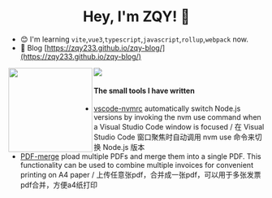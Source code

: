 <h1 align="center">
  Hey, I'm ZQY! 👋
</h1>

- 😊 I'm learning `vite`,`vue3`,`typescript`,`javascript`,`rollup`,`webpack` now.
- 📝 Blog [https://zqy233.github.io/zqy-blog/](https://zqy233.github.io/zqy-blog/)

<div>
  <a>
    <img height="165" align="left" src="https://github-readme-stats-git-masterrstaa-rickstaa.vercel.app/api?username=zqy233&theme=prussian&show_icons=true&count_private=true" />
  </a>
  <a>
    <img src="https://github-readme-stats-git-masterrstaa-rickstaa.vercel.app/api/top-langs/?username=zqy233&layout=compact" />
  </a>
</div>

#### The small tools I have written
- [vscode-nvmrc](https://github.com/zqy233/vscode-nvmrc) automatically switch Node.js versions by invoking the nvm use command when a Visual Studio Code window is focused / 在 Visual Studio Code 窗口聚焦时自动调用 nvm use 命令来切换 Node.js 版本
- [PDF-merge](https://github.com/zqy233/PDF-merge) pload multiple PDFs and merge them into a single PDF. This functionality can be used to combine multiple invoices for convenient printing on A4 paper / 上传任意张pdf，合并成一张pdf，可以用于多张发票pdf合并，方便a4纸打印
